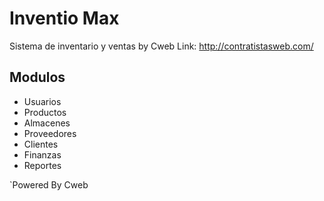 # Inventio Max
Sistema de inventario y ventas by Cweb
Link: http://contratistasweb.com/

## Modulos

- Usuarios
- Productos
- Almacenes
- Proveedores
- Clientes
- Finanzas
- Reportes

`Powered By Cweb
